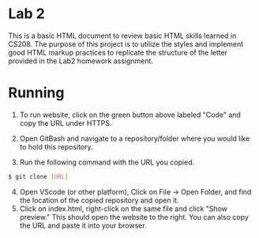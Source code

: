 # Lab 2

This is a basic HTML document to review basic HTML skills learned in CS208. The purpose of this project is to utilize the styles and implement good HTML markup practices to replicate the structure of the letter provided in the Lab2 homework assignment. 

# Running


1) To run website, click on the green button above labeled "Code" and
   copy the URL under HTTPS.
3) Open GitBash and navigate to a repository/folder where you would
   like to hold this repository.

5) Run the following command with the URL you copied. 
```bash
$ git clone [URL]
```

4) Open VScode (or other platform), Click on File -> Open Folder, and find the location of the copied repository and open it. 
6) Click on index.html, right-click on the same file and click
   "Show preview." This should open the website to the right. You can also
   copy the URL and paste it into your browser.
